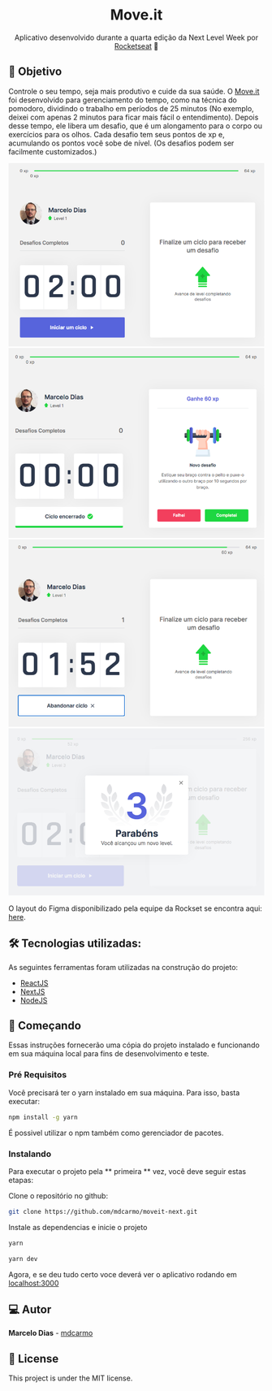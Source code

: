 <h1 align="center">
    Move.it
</h1>
<p align="center"> Aplicativo desenvolvido durante a quarta edição da Next Level Week por <a href="https://rocketseat.com.br/">Rocketseat</a> 🚀 </p>



## 🎯 Objetivo

Controle o seu tempo, seja mais produtivo e cuide da sua saúde. O <a href="https://moveit-next-mdcarmo.vercel.app/"> Move.it </a> foi desenvolvido para gerenciamento do tempo, como na técnica do pomodoro, dividindo o trabalho em períodos de 25 minutos (No exemplo, deixei com apenas 2 minutos para ficar mais fácil o entendimento). Depois desse tempo, ele libera um desafio, que é um alongamento para o corpo ou exercícios para os olhos. Cada desafio tem seus pontos de xp e, acumulando os pontos você sobe de nível. (Os desafios podem ser facilmente customizados.)

<p float="center">
  <img src="public/imagensApp/imagemApp01.png" width="550" tyle="border-radius: 15px" height="auto">
  <img src="public/imagensApp/imagenApp02.png" width="550" tyle="border-radius: 15px" height="auto">
  <img src="public/imagensApp/imagenApp03.png" width="550" tyle="border-radius: 15px" height="auto">
  <img src="public/imagensApp/imagemApp04.png" width="550" tyle="border-radius: 15px" height="auto">
</p>

O layout do Figma disponibilizado pela equipe da Rockset se encontra aqui: <a href="https://www.figma.com/file/ge20pu3ofMOKoliUyKx1Nl/?viewer=1&node-id=">here</a>.

## 🛠 Tecnologias utilizadas:

As seguintes ferramentas foram utilizadas na construção do projeto:

- [ReactJS](https://reactjs.org)
- [NextJS](https://nextjs.org)
- [NodeJS](https://nodejs.org/en/)

## 👷️ Começando

Essas instruções fornecerão uma cópia do projeto instalado e funcionando em sua máquina local para fins de desenvolvimento e teste.

### Pré Requisitos

Você precisará ter o yarn instalado em sua máquina. Para isso, basta executar:

```bash
npm install -g yarn
```
É possivel utilizar o npm também como gerenciador de pacotes. 

### Instalando

Para executar o projeto pela ** primeira ** vez, você deve seguir estas etapas:

Clone o repositório no github:

```bash
git clone https://github.com/mdcarmo/moveit-next.git
```

Instale as dependencias e inicie o projeto

```bash
yarn
```

```bash
yarn dev
```

Agora, e se deu tudo certo voce deverá ver o aplicativo rodando em [localhost:3000](http://localhost:3000)

## 💻️ Autor
**Marcelo Dias** - [mdcarmo](https://github.com/mdcarmo)

<h2 id="license"> 📝 License </h2>

This project is under the MIT license.
